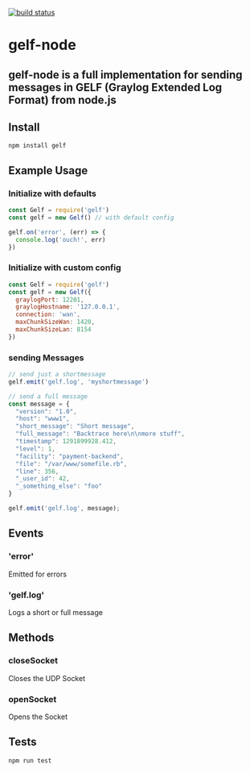 [![build status](https://secure.travis-ci.org/robertkowalski/gelf-node.png)](http://travis-ci.org/robertkowalski/gelf-node)

# gelf-node

## gelf-node is a full implementation for sending messages in GELF (Graylog Extended Log Format) from node.js

## Install

```
npm install gelf
```

## Example Usage

### Initialize with defaults

```js
const Gelf = require('gelf')
const gelf = new Gelf() // with default config

gelf.on('error', (err) => {
  console.log('ouch!', err)
})
```

### Initialize with custom config

```js
const Gelf = require('gelf')
const gelf = new Gelf({
  graylogPort: 12201,
  graylogHostname: '127.0.0.1',
  connection: 'wan',
  maxChunkSizeWan: 1420,
  maxChunkSizeLan: 8154
})
```

### sending Messages

```js
// send just a shortmessage
gelf.emit('gelf.log', 'myshortmessage')

// send a full message
const message = {
  "version": "1.0",
  "host": "www1",
  "short_message": "Short message",
  "full_message": "Backtrace here\n\nmore stuff",
  "timestamp": 1291899928.412,
  "level": 1,
  "facility": "payment-backend",
  "file": "/var/www/somefile.rb",
  "line": 356,
  "_user_id": 42,
  "_something_else": "foo"
}

gelf.emit('gelf.log', message);
```

## Events

### 'error'

Emitted for errors

### 'gelf.log'

Logs a short or full message

## Methods

### closeSocket

Closes the UDP Socket

### openSocket

Opens the Socket

## Tests

```
npm run test
```
